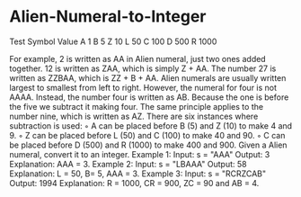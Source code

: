 ﻿# Alien-Numeral-to-Integer

Test
Symbol Value
A 1
B 5
Z 10
L 50
C 100
D 500
R 1000


For example, 2 is written as AA in Alien numeral, just two ones added together. 12 is
written as ZAA, which is simply Z +
AA. The number 27 is written as ZZBAA, which is ZZ + B + AA.
Alien numerals are usually written largest to smallest from left to right. However, the
numeral for four is not AAAA.
Instead, the number four is written as AB. Because the one is before the five we
subtract it making four. The same principle applies to the number nine, which is written
as AZ. There are six instances where subtraction is used:
◦ A can be placed before B (5) and Z (10) to make 4 and 9.
◦ Z can be placed before L (50) and C (100) to make 40 and 90.
◦ C can be placed before D (500) and R (1000) to make 400 and 900.
Given a Alien numeral, convert it to an integer.
Example 1:
Input: s = "AAA"
Output: 3
Explanation: AAA = 3.
Example 2:
Input: s = "LBAAA"
Output: 58
Explanation: L = 50, B= 5, AAA = 3.
Example 3:
Input: s = "RCRZCAB"
Output: 1994
Explanation: R = 1000, CR = 900, ZC = 90 and AB = 4.
